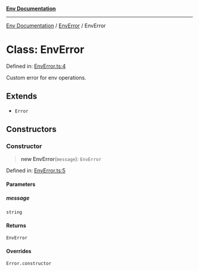 [**Env Documentation**](../../README.md)

***

[Env Documentation](../../README.md) / [EnvError](../README.md) / EnvError

# Class: EnvError

Defined in: [EnvError.ts:4](https://github.com/stonemjs/env/blob/0f18502ac1c79248db96a2e62a62648f583cf9e8/src/EnvError.ts#L4)

Custom error for env operations.

## Extends

- `Error`

## Constructors

### Constructor

> **new EnvError**(`message`): `EnvError`

Defined in: [EnvError.ts:5](https://github.com/stonemjs/env/blob/0f18502ac1c79248db96a2e62a62648f583cf9e8/src/EnvError.ts#L5)

#### Parameters

##### message

`string`

#### Returns

`EnvError`

#### Overrides

`Error.constructor`
